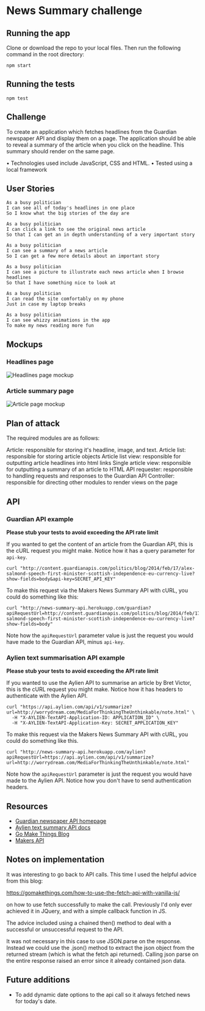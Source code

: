 # News Summary challenge

## Running the app

Clone or download the repo to your local files. Then run the following command in the root directory:

```
npm start
```

## Running the tests

```
npm test
```

## Challenge

To create an application which fetches headlines from the Guardian newspaper API and display them on a page. The application should be able to reveal a summary of the article when you click on the headline. This summary should render on the same page.

• Technologies used include JavaScript, CSS and HTML. • Tested using a local framework

## User Stories

```
As a busy politician
I can see all of today's headlines in one place
So I know what the big stories of the day are
```

```
As a busy politician
I can click a link to see the original news article
So that I can get an in depth understanding of a very important story
```

```
As a busy politician
I can see a summary of a news article
So I can get a few more details about an important story
```

```
As a busy politician
I can see a picture to illustrate each news article when I browse headlines
So that I have something nice to look at
```

```
As a busy politician
I can read the site comfortably on my phone
Just in case my laptop breaks
```

```
As a busy politician
I can see whizzy animations in the app
To make my news reading more fun
```

## Mockups

### Headlines page

![Headlines page mockup](/images/news-summary-project-headlines-page-mockup.png)

### Article summary page

![Article page mockup](/images/news-summary-project-article-page-mockup.png)

## Plan of attack

The required modules are as follows:

Article: responsible for storing it's headline, image, and text.
Article list: responsible for storing article objects
Article list view: responsible for outputting article headlines into html links
Single article view: responsible for outputting a summary of an article to HTML
API requester: responsible to handling requests and responses to the Guardian API
Controller: responsible for directing other modules to render views on the page

## API

### Guardian API example

**Please stub your tests to avoid exceeding the API rate limit**

If you wanted to get the content of an article from the Guardian API, this is the cURL request you might make.  Notice how it has a query parameter for `api-key`.

```
curl "http://content.guardianapis.com/politics/blog/2014/feb/17/alex-salmond-speech-first-minister-scottish-independence-eu-currency-live?show-fields=body&api-key=SECRET_API_KEY"
```

To make this request via the Makers News Summary API with cURL, you could do something like this:

```
curl "http://news-summary-api.herokuapp.com/guardian?apiRequestUrl=http://content.guardianapis.com/politics/blog/2014/feb/17/alex-salmond-speech-first-minister-scottish-independence-eu-currency-live?show-fields=body"
```

Note how the `apiRequestUrl` parameter value is just the request you would have made to the Guardian API, minus `api-key`.

### Aylien text summarisation API example

**Please stub your tests to avoid exceeding the API rate limit**

If you wanted to use the Aylien API to summarise an article by Bret Victor, this is the cURL request you might make.  Notice how it has headers to authenticate with the Aylien API.

```
curl "https://api.aylien.com/api/v1/summarize?url=http://worrydream.com/MediaForThinkingTheUnthinkable/note.html" \
  -H "X-AYLIEN-TextAPI-Application-ID: APPLICATION_ID" \
  -H "X-AYLIEN-TextAPI-Application-Key: SECRET_APPLICATION_KEY"
```

To make this request via the Makers News Summary API with cURL, you could do something like this.

```
curl "http://news-summary-api.herokuapp.com/aylien?apiRequestUrl=https://api.aylien.com/api/v1/summarize?url=http://worrydream.com/MediaForThinkingTheUnthinkable/note.html"
```

Note how the `apiRequestUrl` parameter is just the request you would have made to the Aylien API.  Notice how you don't have to send authentication headers.

## Resources

* [Guardian newspaper API homepage](http://open-platform.theguardian.com/documentation/)
* [Aylien text summary API docs](http://docs.aylien.com/docs/summarize)
* [Go Make Things Blog](https://gomakethings.com/how-to-use-the-fetch-api-with-vanilla-js/)
* [Makers API](https://github.com/makersacademy/news-summary-api)

## Notes on implementation

It was interesting to go back to API calls. This time I used the helpful advice from this blog:

https://gomakethings.com/how-to-use-the-fetch-api-with-vanilla-js/

on how to use fetch successfully to make the call. Previously I'd only ever achieved it in JQuery, and with a simple callback function in JS.

The advice included using a chained then() method to deal with a successful or unsuccessful request to the API.

It was not necessary in this case to use JSON.parse on the response. Instead we could use the .json() method to extract the json object from the returned stream (which is what the fetch api returned). Calling json parse on the entire response raised an error since it already contained json data.

## Future additions
* To add dynamic date options to the api call so it always fetched news for today's date.
